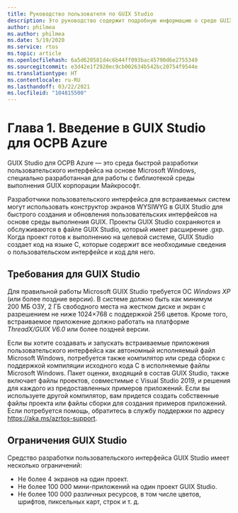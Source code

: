 ```yaml
---
title: Руководство пользователя по GUIX Studio
description: Это руководство содержит подробную информацию о среде GUIX Studio на основе Microsoft Windows, которая предназначена для быстрой разработки пользовательского интерфейса и использует библиотеку среды выполнения GUIX корпорации Майкрософт.
author: philmea
ms.author: philmea
ms.date: 5/19/2020
ms.service: rtos
ms.topic: article
ms.openlocfilehash: 6a5d628581d4c6b44ff093bac45790d6e2755349
ms.sourcegitcommit: e3d42e1f2920ec9cb002634b542bc20754f9544e
ms.translationtype: HT
ms.contentlocale: ru-RU
ms.lasthandoff: 03/22/2021
ms.locfileid: "104815500"
---
```

# <a name="chapter-1-introduction-to-azure-rtos-guix-studio"></a>Глава 1. Введение в GUIX Studio для ОСРВ Azure

GUIX Studio для ОСРВ Azure — это среда быстрой разработки пользовательского интерфейса на основе Microsoft Windows, специально разработанная для работы с библиотекой среды выполнения GUIX корпорации Майкрософт.

Разработчики пользовательского интерфейса для встраиваемых систем могут использовать конструктор экранов WYSIWYG в GUIX Studio для быстрого создания и обновления пользовательских интерфейсов на основе среды выполнения GUIX. Проекты GUIX Studio сохраняются и обслуживаются в файле GUIX Studio, который имеет расширение .gxp. Когда проект готов к выполнению на целевой системе, GUIX Studio создает код на языке C, которые содержит все необходимые сведения о пользовательском интерфейсе и код для него.

## <a name="guix-studio-requirements"></a>Требования для GUIX Studio

Для правильной работы Microsoft GUIX Studio требуется ОС *Windows XP* (или более поздние версии). В системе должно быть как минимум 200 МБ ОЗУ, 2 ГБ свободного места на жестком диске и экран с разрешением не ниже 1024×768 с поддержкой 256 цветов. Кроме того, встраиваемое приложение должно работать на платформе *ThreadX/GUIX V6.0* или более поздней версии.

Если вы хотите создавать и запускать встраиваемые приложения пользовательского интерфейса как автономный исполняемый файл Microsoft Windows, потребуется также компилятор или среда сборки с поддержкой компиляции исходного кода C в исполняемые файлы Microsoft Windows. Пакет оценки, входящий в состав GUIX Studio, также включает файлы проектов, совместимые с Visual Studio 2019, и решения для каждого из предоставленных примеров приложений. Если вы используете другой компилятор, вам придется создать собственные файлы проекта или файлы сборки для создания примеров приложений. Если потребуется помощь, обратитесь в службу поддержки по адресу https://aka.ms/azrtos-support.

## <a name="guix-studio-constraints"></a>Ограничения GUIX Studio

Средство разработки пользовательского интерфейса GUIX Studio имеет несколько ограничений:

- Не более 4 экранов на один проект.
- Не более 100 000 мини-приложений на один проект GUIX Studio.
- Не более 100 000 различных ресурсов, в том числе цветов, шрифтов, пиксельных карт, строк и т. д.